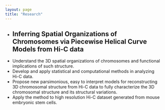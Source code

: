 ```yaml
---
layout: page
title: "Research"
---
```


* ##  Inferring Spatial Organizations of Chromosomes via Piecewise Helical Curve Models from Hi-C data
- Understand the 3D spatial organizations of chromosomes and functional implications of such structure.
- Develop and apply statistical and computational methods in analyzing Hi-C data.
- Propose new parsimonious, easy to interpret models for reconstructing 3D chromosomal structure from Hi-C data to fully characterize the 3D chromosomal structure and its structural variations.
- Apply the method to high resolution Hi-C dataset generated from mouse embryonic stem cells.
